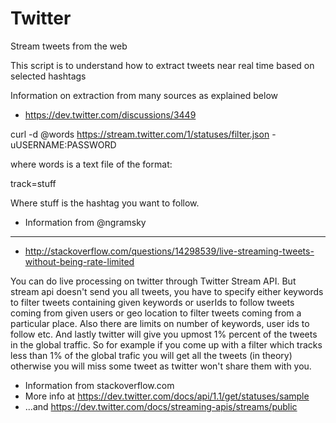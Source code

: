 Twitter
=======

Stream tweets from the web

This script is to understand how to extract tweets near real time based on selected hashtags

Information on extraction from many sources as explained below
* https://dev.twitter.com/discussions/3449

curl -d @words https://stream.twitter.com/1/statuses/filter.json -uUSERNAME:PASSWORD

where words is a text file of the format:

track=stuff

Where stuff is the hashtag you want to follow. 
* Information from @ngramsky

---
* http://stackoverflow.com/questions/14298539/live-streaming-tweets-without-being-rate-limited

You can do live processing on twitter through Twitter Stream API. But stream api doesn't send you all tweets, you have to specify either keywords to filter tweets containing given keywords or userIds to follow tweets coming from given users or geo location to filter tweets coming from a particular place. Also there are limits on number of keywords, user ids to follow etc. And lastly twitter will give you upmost 1% percent of the tweets in the global traffic. So for example if you come up with a filter which tracks less than 1% of the global trafic you will get all the tweets (in theory) otherwise you will miss some tweet as twitter won't share them with you. 
* Information from stackoverflow.com
* More info at https://dev.twitter.com/docs/api/1.1/get/statuses/sample
* ...and https://dev.twitter.com/docs/streaming-apis/streams/public


